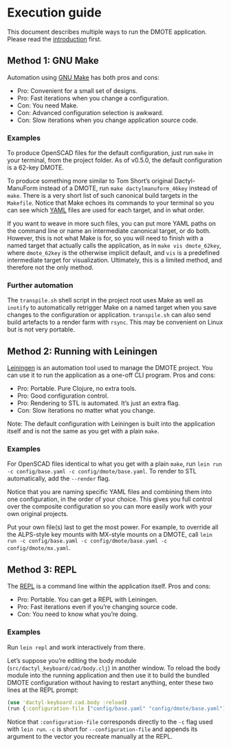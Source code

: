 # Execution guide

This document describes multiple ways to run the DMOTE application.
Please read the [introduction](intro.md) first.

## Method 1: GNU Make

Automation using [GNU Make](https://www.gnu.org/software/make/) has both pros
and cons:

* Pro: Convenient for a small set of designs.
* Pro: Fast iterations when you change a configuration.
* Con: You need Make.
* Con: Advanced configuration selection is awkward.
* Con: Slow iterations when you change application source code.

### Examples

To produce OpenSCAD files for the default configuration, just run `make` in
your terminal, from the project folder. As of v0.5.0, the default configuration
is a 62-key DMOTE.

To produce something more similar to Tom Short’s original Dactyl-ManuForm
instead of a DMOTE, run `make dactylmanuform_46key` instead of `make`. There is
a very short list of such canonical build targets in the `Makefile`. Notice
that Make echoes its commands to your terminal so you can see which
[YAML](https://en.wikipedia.org/wiki/YAML) files are used for each target, and
in what order.

If you want to weave in more such files, you can put more YAML paths on the
command line or name an intermediate canonical target, or do both. However,
this is not what Make is for, so you will need to finish with a named target
that actually calls the application, as in `make vis dmote_62key`, where
`dmote_62key` is the otherwise implicit default, and `vis` is a predefined
intermediate target for visualization. Ultimately, this is a limited method,
and therefore not the only method.

### Further automation

The `transpile.sh` shell script in the project root uses Make as well as
`inotify` to automatically retrigger Make on a named target when you save
changes to the configuration or application. `transpile.sh` can also send build
artefacts to a render farm with `rsync`. This may be convenient on Linux but
is not very portable.

## Method 2: Running with Leiningen

[Leiningen](https://leiningen.org/) is an automation tool used to manage the
DMOTE project. You can use it to run the application as a one-off CLI program.
Pros and cons:

* Pro: Portable. Pure Clojure, no extra tools.
* Pro: Good configuration control.
* Pro: Rendering to STL is automated. It’s just an extra flag.
* Con: Slow iterations no matter what you change.

Note: The default configuration with Leiningen is built into the application
itself and is not the same as you get with a plain `make`.

### Examples

For OpenSCAD files identical to what you get with a plain `make`, run `lein run
-c config/base.yaml -c config/dmote/base.yaml`. To render to STL automatically,
add the `--render` flag.

Notice that you are naming specific YAML files and combining them into one
configuration, in the order of your choice. This gives you full control over
the composite configuration so you can more easily work with your own original
projects.

Put your own file(s) last to get the most power. For example, to override all
the ALPS-style key mounts with MX-style mounts on a DMOTE, call `lein run -c
config/base.yaml -c config/dmote/base.yaml -c config/dmote/mx.yaml`.

## Method 3: REPL

The [REPL](https://clojure.org/guides/repl/introduction) is a command line
within the application itself. Pros and cons:

* Pro: Portable. You can get a REPL with Leiningen.
* Pro: Fast iterations even if you’re changing source code.
* Con: You need to know what you’re doing.

### Examples

Run `lein repl` and work interactively from there.

Let’s suppose you’re editing the body module
(`src/dactyl_keyboard/cad/body.clj`) in another window. To reload the body
module into the running application and then use it to build the bundled DMOTE
configuration without having to restart anything, enter these two lines at the
REPL prompt:

```clojure
(use 'dactyl-keyboard.cad.body :reload)
(run {:configuration-file ["config/base.yaml" "config/dmote/base.yaml"]})
```

Notice that `:configuration-file` corresponds directly to the `-c` flag used
with `lein run`. `-c` is short for `--configuration-file` and appends its
argument to the vector you recreate manually at the REPL.
